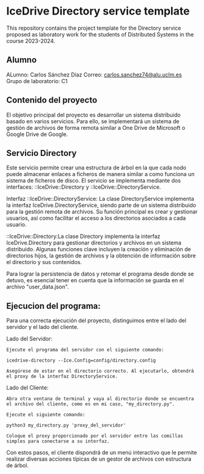 # IceDrive Directory service template

This repository contains the project template for the Directory service proposed as laboratory work for the students
of Distributed Systems in the course 2023-2024.

## Alumno
ALumno: Carlos Sánchez Díaz
Correo: carlos.sanchez74@alu.uclm.es
Grupo de laboratorio: C1

## Contenido del proyecto

El objetivo principal del proyecto es desarrollar un sistema distribuido basado en varios servicios.
Para ello, se implementará un sistema de gestión de archivos de forma remota similar a One Drive de
Microsoft o Google Drive de Google.

## Servicio Directory
Este servicio permite crear una estructura de árbol en la que cada nodo puede almacenar enlaces a
ficheros de manera similar a como funciona un sistema de ficheros de disco. El servicio se
implementa mediante dos interfaces: ::IceDrive::Directory y ::IceDrive::DirectoryService.

Interfaz ::IceDrive::DirectoryService: La clase DirectoryService implementa la interfaz IceDrive.DirectoryService, siendo parte de un sistema distribuido para la gestión remota de archivos. Su función principal es crear y gestionar usuarios, así como facilitar el acceso a los directorios asociados a cada usuario.

::IceDrive::Directory:La clase Directory implementa la interfaz IceDrive.Directory para gestionar directorios y archivos en un sistema distribuido. Algunas funciones clave incluyen la creación y eliminación de directorios hijos, la gestión de archivos y la obtención de información sobre el directorio y sus contenidos.

Para lograr la persistencia de datos y retomar el programa desde donde se detuvo, es esencial tener en cuenta que la información se guarda en el archivo "user_data.json".

## Ejecucion del programa:
Para una correcta ejecución del proyecto, distinguimos entre el lado del servidor y el lado del cliente.

Lado del Servidor:

    Ejecute el programa del servidor con el siguiente comando:

    icedrive-directory --Ice.Config=config/directory.config

    Asegúrese de estar en el directorio correcto. Al ejecutarlo, obtendrá el proxy de la interfaz DirectoryService.

Lado del Cliente:

    Abra otra ventana de terminal y vaya al directorio donde se encuentra el archivo del cliente, como es en mi caso, "my_directory.py".

    Ejecute el siguiente comando:

    python3 my_directory.py 'proxy_del_servidor'

    Coloque el proxy proporcionado por el servidor entre las comillas simples para conectarse a su interfaz.

Con estos pasos, el cliente dispondrá de un menú interactivo que le permite realizar diversas acciones típicas de un gestor de archivos con estructura de árbol.

